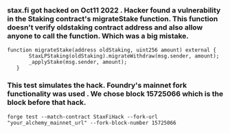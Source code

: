 ### stax.fi got hacked on Oct11 2022 . Hacker found a vulnerability in the Staking contract's migrateStake function. This function doesn't verify oldstaking contract address and also allow anyone to call the function. Which was a big mistake.


 ```
 function migrateStake(address oldStaking, uint256 amount) external {
        StaxLPStaking(oldStaking).migrateWithdraw(msg.sender, amount);
        _applyStake(msg.sender, amount);
    }
 ```
 
 ### This test simulates the hack. Foundry's mainnet fork functionality was used . We chose block 15725066 which is the block before that hack.
 
 ```
forge test --match-contract StaxFiHack --fork-url "your_alchemy_mainnet_url" --fork-block-number 15725066
 
 ```
